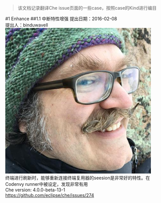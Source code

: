 >该文档记录翻译Che issue页面的一些case，按照case的Kind进行编目

#1 Enhance
##1.1 中断特性增强
提出日期：2016-02-08  
提出人：binduwavell  
![](./images/h_binduwavell.jpeg)  
终端进行刷新时，能够重新连接终端复用器的seesion是非常好的特性。在Codenvy runner中被设定，发现非常有用  
Che version: 4.0.0-beta-13-1  
https://github.com/eclipse/che/issues/274
